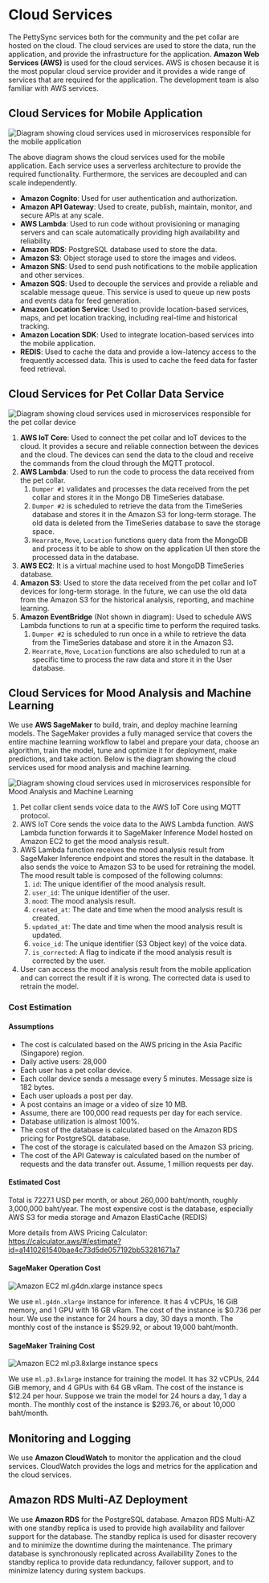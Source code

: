 # Cloud Services

The PettySync services both for the community and the pet collar are hosted on the cloud. The cloud services are used to store the data, run the application, and provide the infrastructure for the application. **Amazon Web Services (AWS)** is used for the cloud services. AWS is chosen because it is the most popular cloud service provider and it provides a wide range of services that are required for the application. The development team is also familiar with AWS services.

## Cloud Services for Mobile Application

![Diagram showing cloud services used in microservices responsible for the mobile application](./img/mobile-app-cloud.png)

The above diagram shows the cloud services used for the mobile application. Each service uses a serverless architecture to provide the required functionality. Furthermore, the services are decoupled and can scale independently.

- **Amazon Cognito**: Used for user authentication and authorization.
- **Amazon API Gateway**: Used to create, publish, maintain, monitor, and secure APIs at any scale.
- **AWS Lambda**: Used to run code without provisioning or managing servers and can scale automatically providing high availability and reliability.
- **Amazon RDS**: PostgreSQL database used to store the data.
- **Amazon S3**: Object storage used to store the images and videos.
- **Amazon SNS**: Used to send push notifications to the mobile application and other services.
- **Amazon SQS**: Used to decouple the services and provide a reliable and scalable message queue. This service is used to queue up new posts and events data for feed generation.
- **Amazon Location Service**: Used to provide location-based services, maps, and pet location tracking, including real-time and historical tracking.
- **Amazon Location SDK**: Used to integrate location-based services into the mobile application.
- **REDIS**: Used to cache the data and provide a low-latency access to the frequently accessed data. This is used to cache the feed data for faster feed retrieval.    

## Cloud Services for Pet Collar Data Service

![Diagram showing cloud services used in microservices responsible for the pet collar device](./img/collar-cloud.png)

1. **AWS IoT Core**: Used to connect the pet collar and IoT devices to the cloud. It provides a secure and reliable connection between the devices and the cloud. The devices can send the data to the cloud and receive the commands from the cloud through the MQTT protocol.
2. **AWS Lambda**: Used to run the code to process the data received from the pet collar. 
   1. `Dumper #1` validates and processes the data received from the pet collar and stores it in the Mongo DB TimeSeries database.
   2. `Dumper #2` is scheduled to retrieve the data from the TimeSeries database and stores it in the Amazon S3 for long-term storage. The old data is deleted from the TimeSeries database to save the storage space.
   3. `Hearrate`, `Move`, `Location` functions query data from the MongoDB and process it to be able to show on the application UI then store the processed data in the database.
3. **AWS EC2**: It is a virtual machine used to host MongoDB TimeSeries database.
4. **Amazon S3**: Used to store the data received from the pet collar and IoT devices for long-term storage. In the future, we can use the old data from the Amazon S3 for the historical analysis, reporting, and machine learning.
5. **Amazon EventBridge** (Not shown in diagram): Used to schedule AWS Lambda functions to run at a specific time to perform the required tasks.
   1. `Dumper #2` is scheduled to run once in a while to retrieve the data from the TimeSeries database and store it in the Amazon S3.
   2. `Hearrate`, `Move`, `Location` functions are also scheduled to run at a specific time to process the raw data and store it in the User database.

## Cloud Services for Mood Analysis and Machine Learning

We use **AWS SageMaker** to build, train, and deploy machine learning models. The SageMaker provides a fully managed service that covers the entire machine learning workflow to label and prepare your data, choose an algorithm, train the model, tune and optimize it for deployment, make predictions, and take action. Below is the diagram showing the cloud services used for mood analysis and machine learning.

![Diagram showing cloud services used in microservices responsible for Mood Analysis and Machine Learning](./img/ml-cloud.png)

1. Pet collar client sends voice data to the AWS IoT Core using MQTT protocol.
2. AWS IoT Core sends the voice data to the AWS Lambda function. AWS Lambda function forwards it to SageMaker Inference Model hosted on Amazon EC2 to get the mood analysis result.
3. AWS Lambda function receives the mood analysis result from SageMaker Inference endpoint and stores the result in the database. It also sends the voice to Amazon S3 to be used for retraining the model. The mood result table is composed of the following columns:
   1. `id`: The unique identifier of the mood analysis result.
   2. `user_id`: The unique identifier of the user.
   3. `mood`: The mood analysis result.
   4. `created_at`: The date and time when the mood analysis result is created.
   5. `updated_at`: The date and time when the mood analysis result is updated.
   6. `voice_id`: The unique identifier (S3 Object key) of the voice data.
   7. `is_corrected`: A flag to indicate if the mood analysis result is corrected by the user.
4. User can access the mood analysis result from the mobile application and can correct the result if it is wrong. The corrected data is used to retrain the model.

### Cost Estimation

#### Assumptions

- The cost is calculated based on the AWS pricing in the Asia Pacific (Singapore) region.
- Daily active users: 28,000
- Each user has a pet collar device.
- Each collar device sends a message every 5 minutes. Message size is 182 bytes.
- Each user uploads a post per day.
- A post contains an image or a video of size 10 MB.
- Assume, there are 100,000 read requests per day for each service.
- Database utilization is almost 100%.
- The cost of the database is calculated based on the Amazon RDS pricing for PostgreSQL database.
- The cost of the storage is calculated based on the Amazon S3 pricing.
- The cost of the API Gateway is calculated based on the number of requests and the data transfer out. Assume, 1 million requests per day.

#### Estimated Cost

Total is 7227.1 USD per month, or about 260,000 baht/month, roughly 3,000,000 baht/year. The most expensive cost is the database, especially AWS S3 for media storage and Amazon ElastiCache (REDIS)

More details from AWS Pricing Calculator: https://calculator.aws/#/estimate?id=a1410261540bae4c73d5de057192bb53281671a7

#### SageMaker Operation Cost

![Amazon EC2 ml.g4dn.xlarge instance specs](./img/sagemaker-inference.png)

We use `ml.g4dn.xlarge` instance for inference. It has 4 vCPUs, 16 GiB memory, and 1 GPU with 16 GB vRam. The cost of the instance is $0.736 per hour. We use the instance for 24 hours a day, 30 days a month. The monthly cost of the instance is $529.92, or about 19,000 baht/month.

#### SageMaker Training Cost

![Amazon EC2 ml.p3.8xlarge instance specs](./img/sagemaker-train.png)

We use `ml.p3.8xlarge` instance for training the model. It has 32 vCPUs, 244 GiB memory, and 4 GPUs with 64 GB vRam. The cost of the instance is $12.24 per hour. Suppose we train the model for 24 hours a day, 1 day a month. The monthly cost of the instance is $293.76, or about 10,000 baht/month.

## Monitoring and Logging

We use **Amazon CloudWatch** to monitor the application and the cloud services. CloudWatch provides the logs and metrics for the application and the cloud services.

## Amazon RDS Multi-AZ Deployment

We use **Amazon RDS** for the PostgreSQL database. Amazon RDS Multi-AZ with one standby replica is used to provide high availability and failover support for the database. The standby replica is used for disaster recovery and to minimize the downtime during the maintenance. The primary database is synchronously replicated across Availability Zones to the standby replica to provide data redundancy, failover support, and to minimize latency during system backups.
